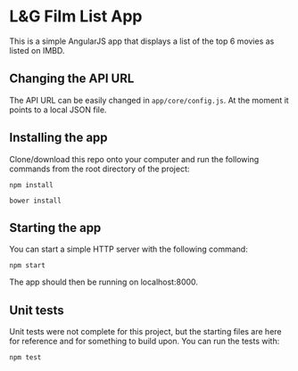 # L&G Film List App

This is a simple AngularJS app that displays a list of the top 6 movies as listed on IMBD.

## Changing the API URL

The API URL can be easily changed in `app/core/config.js`. At the moment it points to a local JSON file.

## Installing the app

Clone/download this repo onto your computer and run the following commands from the root directory of the project:

`npm install`

`bower install`

## Starting the app

You can start a simple HTTP server with the following command:

`npm start`

The app should then be running on localhost:8000.


## Unit tests

Unit tests were not complete for this project, but the starting files are here for reference and for something to build upon. You can run the tests with:

`npm test`
